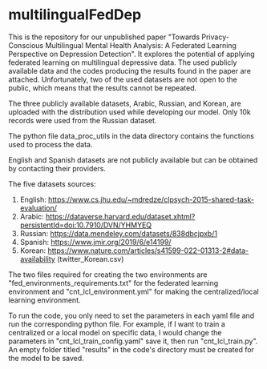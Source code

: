 # multilingualFedDep

This is the repository for our unpublished paper "Towards Privacy-Conscious Multilingual Mental Health Analysis: A Federated Learning Perspective on Depression Detection". 
It explores the potential of applying federated learning on multilingual depressive data. The used publicly available data and the codes producing the results found in the paper are attached. Unfortunately, two of the used datasets are not open to the public, which means that the results cannot be repeated.


The three publicly available datasets, Arabic, Russian, and Korean, are uploaded with the distribution 
used while developing our model. Only 10k records were used from the Russian dataset.

The python file data_proc_utils in the data directory contains the functions used to process the data.

English and Spanish datasets are not publicly available but can be obtained by contacting their providers.

The five datasets sources:
1. English: https://www.cs.jhu.edu/~mdredze/clpsych-2015-shared-task-evaluation/ 
2. Arabic: https://dataverse.harvard.edu/dataset.xhtml?persistentId=doi:10.7910/DVN/YHMYEQ
3. Russian: https://data.mendeley.com/datasets/838dbcjpxb/1
4. Spanish: https://www.jmir.org/2019/6/e14199/ 
5. Korean: https://www.nature.com/articles/s41599-022-01313-2#data-availability (twitter_Korean.csv)

The two files required for creating the two environments are "fed_environments_requirements.txt" for the federated learning environment 
and "cnt_lcl_environment.yml" for making the centralized/local learning environment. 

To run the code, you only need to set the parameters in each yaml file and run the corresponding python file. 
For example, if I want to train a centralized or a local model on specific data, I would change the parameters in "cnt_lcl_train_config.yaml" save it, then run "cnt_lcl_train.py". An empty folder titled "results" in the code's directory must be created for the model to be saved.
